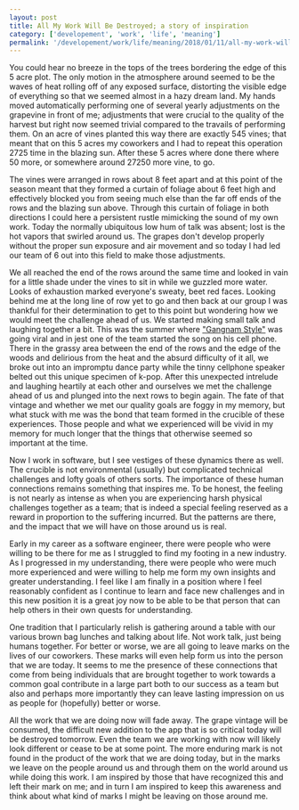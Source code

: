 ```yaml
---
layout: post
title: All My Work Will Be Destroyed; a story of inspiration
category: ['developement', 'work', 'life', 'meaning']
permalink: '/developement/work/life/meaning/2018/01/11/all-my-work-will-be-destroyed-a-story-of-inspiration'
---
```


You could hear no breeze in the tops of the trees bordering the edge of this 5 acre plot. The only motion in the atmosphere around seemed to be the waves of heat rolling off of any exposed surface, distorting the visible edge of everything so that we seemed almost in a hazy dream land. My hands moved automatically performing one of several yearly adjustments on the grapevine in front of me; adjustments that were crucial to the quality of the harvest but right now seemed trivial compared to the travails of performing them. On an acre of vines planted this way there are exactly 545 vines; that meant that on this 5 acres my coworkers and I had to repeat this operation 2725 time in the blazing sun. After these 5 acres where done there where 50 more, or somewhere around 27250 more vine, to go.

The vines were arranged in rows about 8 feet apart and at this point of the season meant that they formed a curtain of foliage about 6 feet high and effectively blocked you from seeing much else than the far off ends of the rows and the blazing sun above. Through this curtain of foliage in both directions I could here a persistent rustle mimicking the sound of my own work. Today the normally ubiquitous low hum of talk was absent; lost is the hot vapors that swirled around us. The grapes don't develop properly without the proper sun exposure and air movement and so today I had led our team of 6 out into this field to make those adjustments.

We all reached the end of the rows around the same time and looked in vain for a little shade under the vines to sit in while we guzzled more water. Looks of exhaustion marked everyone's sweaty, beet red faces. Looking behind me at the long line of row yet to go and then back at our group I was thankful for their determination to get to this point but wondering how we would meet the challenge ahead of us. We started making small talk and laughing together a bit. This was the summer where ["Gangnam Style"](https://www.youtube.com/watch?v=9bZkp7q19f0) was going viral and in jest one of the team started the song on his cell phone. There in the grassy area between the end of the rows and the edge of the woods and delirious from the heat and the absurd difficulty of it all, we broke out into an impromptu dance party while the tinny cellphone speaker belted out this unique specimen of k-pop. After this unexpected intrelude and laughing heartily at each other and ourselves we met the challenge ahead of us and plunged into the next rows to begin again. The fate of that vintage and whether we met our quality goals are foggy in my memory, but what stuck with me was the bond that team formed in the crucible of these experiences. Those people and what we experienced will be vivid in my memory for much longer that the things that otherwise seemed so important at the time.

Now I work in software, but I see vestiges of these dynamics there as well. The crucible is not environmental (usually) but complicated technical challenges and lofty goals of others sorts. The importance of these human connections remains something that inspires me. To be honest, the feeling is not nearly as intense as when you are experiencing harsh physical challenges together as a team; that is indeed a special feeling reserved as a reward in proportion to the suffering incurred. But the patterns are there, and the impact that we will have on those around us is real.

Early in my career as a software engineer, there were people who were willing to be there for me as I struggled to find my footing in a new industry. As I progressed in my understanding, there were people who were much more experienced and were willing to help me form my own insights and greater understanding. I feel like I am finally in a position where I feel reasonably confident as I continue to learn and face new challenges and in this new position it is a great joy now to be able to be that person that can help others in their own quests for understanding.

One tradition that I particularly relish is gathering around a table with our various brown bag lunches and talking about life. Not work talk, just being humans together. For better or worse, we are all going to leave marks on the lives of our coworkers. These marks will even help form us into the person that we are today. It seems to me the presence of these connections that come from being individuals that are brought together to work towards a common goal contribute in a large part both to our success as a team but also and perhaps more importantly they can leave lasting impression on us as people for (hopefully) better or worse.

All the work that we are doing now will fade away. The grape vintage will be consumed, the difficult new addition to the app that is so critical today will be destroyed tomorrow. Even the team we are working with now will likely look different or cease to be at some point. The more enduring mark is not found in the product of the work that we are doing today, but in the marks we leave on the people around us and through them on the world around us while doing this work. I am inspired by those that have recognized this and left their mark on me; and in turn I am inspired to keep this awareness and think about what kind of marks I might be leaving on those around me.


